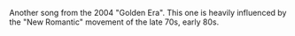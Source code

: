 Another song from the 2004 "Golden Era".  This one is heavily influenced by the "New Romantic" movement of the late 70s, early 80s.
